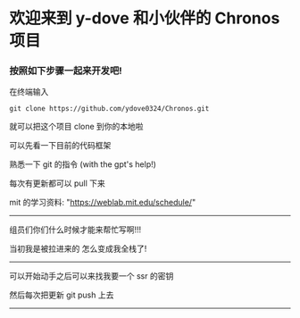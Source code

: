 # 欢迎来到 $\text{y-dove}$ 和小伙伴的 $\text{Chronos}$ 项目

### 按照如下步骤一起来开发吧!

在终端输入

```
git clone https://github.com/ydove0324/Chronos.git
```

就可以把这个项目 clone 到你的本地啦

可以先看一下目前的代码框架

熟悉一下 git 的指令 (with the gpt's help!)

每次有更新都可以 pull 下来

mit 的学习资料: "https://weblab.mit.edu/schedule/"

---

组员们你们什么时候才能来帮忙写啊!!!

当初我是被拉进来的 怎么变成我全栈了!

---

可以开始动手之后可以来找我要一个 ssr 的密钥

然后每次把更新 git push 上去

---
